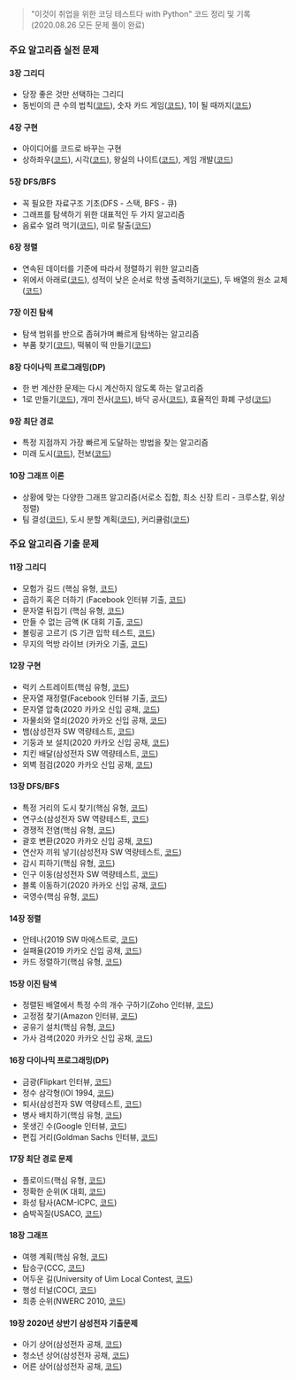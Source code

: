 > "이것이 취업을 위한 코딩 테스트다 with Python" 코드 정리 및 기록 (2020.08.26 모든 문제 풀이 완료)

### 주요 알고리즘 실전 문제
#### 3장 그리디
* 당장 좋은 것만 선택하는 그리디
* 동빈이의 큰 수의 법칙([코드](/그리디/큰수의법칙.py)), 숫자 카드 게임([코드](/그리디/숫자카드게임.py)), 1이 될 때까지([코드](/그리디/1이될때까지.py))
#### 4장 구현
* 아이디어를 코드로 바꾸는 구현
* 상하좌우([코드](/구현/상하좌우.py)), 시각([코드](구현/시각.py)), 왕실의 나이트([코드](/구현/왕실의나이트.py)), 게임 개발([코드](/구현/게임개발.py))
#### 5장 DFS/BFS
* 꼭 필요한 자료구조 기초(DFS - 스택, BFS - 큐)
* 그래프를 탐색하기 위한 대표적인 두 가지 알고리즘
* 음료수 얼려 먹기([코드](/DFS,BFS/음료수얼려먹기.py)), 미로 탈출([코드](/DFS,BFS/미로탈출.py))
#### 6장 정렬
* 연속된 데이터를 기준에 따라서 정렬하기 위한 알고리즘
* 위에서 아래로([코드](/정렬/위에서아래로.py)), 성적이 낮은 순서로 학생 출력하기([코드](/정렬/성적이낮은순서로학생출력하기.py)), 두 배열의 원소 교체([코드](/정렬/두배열의원소교체.py))  
#### 7장 이진 탐색
* 탐색 범위를 반으로 좁혀가며 빠르게 탐색하는 알고리즘
* 부품 찾기([코드](/이진탐색/부품찾기.py)), 떡볶이 떡 만들기([코드](/이진탐색/떡볶이떡만들기.py))
#### 8장 다이나믹 프로그래밍(DP)
* 한 번 계산한 문제는 다시 계산하지 않도록 하는 알고리즘
* 1로 만들기([코드](/DP/1로만들기.py)), 개미 전사([코드](/DP/개미전사.py)), 바닥 공사([코드](/DP/바닥공사.py)), 효율적인 화폐 구성([코드](/DP/효율적인화폐구성.py))

#### 9장 최단 경로
* 특정 지점까지 가장 빠르게 도달하는 방법을 찾는 알고리즘
* 미래 도시([코드](/최단경로/미래도시.PY)), 전보([코드](/최단경로/전보.py))
#### 10장 그래프 이론
* 상황에 맞는 다양한 그래프 알고리즘(서로소 집합, 최소 신장 트리 - 크루스칼, 위상 정렬) 
* 팀 결성([코드](/그래프/팀결성.py)), 도시 분할 계획([코드](/그래프/도시분할계획.py)), 커리큘럼([코드](/그래프/커리큘럼.py))
### 주요 알고리즘 기출 문제
#### 11장 그리디  
* 모험가 길드 (핵심 유형, [코드](/그리디/모험가길드.py))
* 곱하기 혹은 더하기 (Facebook 인터뷰 기출, [코드](/그리디/곱하기혹은더하기.py))
* 문자열 뒤집기 (핵심 유형, [코드](/그리디/문자열뒤집기.py))
* 만들 수 없는 금액 (K 대회 기출, [코드](/그리디/만들수없는금액.py))
* 볼링공 고르기 (S 기관 입학 테스트, [코드](/그리디/볼링공고르기.py))
* 무지의 먹방 라이브 (카카오 기출, [코드](/그리디/무지의먹방라이브.py))
#### 12장 구현
* 럭키 스트레이트(핵심 유형, [코드](/구현/럭키스트레이트.py))
* 문자열 재정렬(Facebook 인터뷰 기출, [코드](/구현/문자열재정렬.py))
* 문자열 압축(2020 카카오 신입 공채, [코드](/구현/문자열압축.py))
* 자물쇠와 열쇠(2020 카카오 신입 공채, [코드](/구현/자물쇠와열쇠.py))
* 뱀(삼성전자 SW 역량테스트, [코드](/구현/뱀.py))
* 기둥과 보 설치(2020 카카오 신입 공채, [코드](/구현/기둥과보설치.py))
* 치킨 배달(삼성전자 SW 역량테스트, [코드](/구현/치킨배달.py))
* 외벽 점검(2020 카카오 신입 공채, [코드](/구현/외벽점검.py))
#### 13장 DFS/BFS
* 특정 거리의 도시 찾기(핵심 유형, [코드](/DFS,BFS/특정거리의도시찾기.py))
* 연구소(삼성전자 SW 역량테스트, [코드](/DFS,BFS/연구소.py))
* 경쟁적 전염(핵심 유형, [코드](/DFS,BFS/경쟁적전염.py))
* 괄호 변환(2020 카카오 신입 공채, [코드](/DFS,BFS/괄호변환.py))
* 연산자 끼워 넣기(삼성전자 SW 역량테스트, [코드](/DFS,BFS/연산자끼워넣기.py))
* 감시 피하기(핵심 유형, [코드](/DFS,BFS/감시피하기.py))
* 인구 이동(삼성전자 SW 역량테스트, [코드](/DFS,BFS/인구이동.py))
* 블록 이동하기(2020 카카오 신입 공채, [코드](/DFS,BFS/블록이동하기.py))
* 국영수(핵심 유형, [코드](/정렬/국영수.py))

#### 14장 정렬
* 안테나(2019 SW 마에스트로, [코드](/정렬/안테나.py))
* 실패율(2019 카카오 신입 공채, [코드](/정렬/실패율.py))
* 카드 정렬하기(핵심 유형, [코드](정렬/카드정렬하기.py))

#### 15장 이진 탐색
* 정렬된 배열에서 특정 수의 개수 구하기(Zoho 인터뷰, [코드](/이진탐색/정렬된배열에서특정수의개수구하기.py))
* 고정점 찾기(Amazon 인터뷰, [코드](/이진탐색/고정점찾기.py))
* 공유기 설치(핵심 유형, [코드](/이진탐색/공유기설치.py))
* 가사 검색(2020 카카오 신입 공채, [코드](/이진탐색/가사검색.py))


#### 16장 다이나믹 프로그래밍(DP)
* 금광(Flipkart 인터뷰, [코드](/DP/금광.py))
* 정수 삼각형(IOI 1994, [코드](/DP/정수삼각형.py))
* 퇴사(삼성전자 SW 역량테스트, [코드](/DP/퇴사.py))
* 병사 배치하기(핵심 유형, [코드](/DP/병사배치하기.py))
* 못생긴 수(Google 인터뷰, [코드](/DP/못생긴수.py))
* 편집 거리(Goldman Sachs 인터뷰, [코드](/DP/편집거리.py))

#### 17장 최단 경로 문제
* 플로이드(핵심 유형, [코드](/최단경로/플로이드.py))
* 정확한 순위(K 대회, [코드](/최단경로/정확한순위.py))
* 화성 탐사(ACM-ICPC, [코드](/최단경로/화성탐사.py))
* 숨박꼭질(USACO, [코드](/최단경로/숨박꼭질.py))

#### 18장 그래프
* 여행 계획(핵심 유형, [코드](/그래프/여행계획.py))
* 탑승구(CCC, [코드](/그래프/탑승구.py))
* 어두운 길(University of Uim Local Contest, [코드](/그래프/어두운길.py))
* 행성 터널(COCI, [코드](/그래프/행성터널.py))
* 최종 순위(NWERC 2010, [코드](/그래프/최종순위.py))

#### 19장 2020년 상반기 삼성전자 기출문제
* 아기 상어(삼성전자 공채, [코드](/2020년_상반기_삼성전자_기출/아기상어.py))
* 청소년 상어(삼성전자 공채, [코드](/2020년_상반기_삼성전자_기출/청소년상어.py))
* 어른 상어(삼성전자 공채, [코드](/2020년_상반기_삼성전자_기출/어른상어.py))
